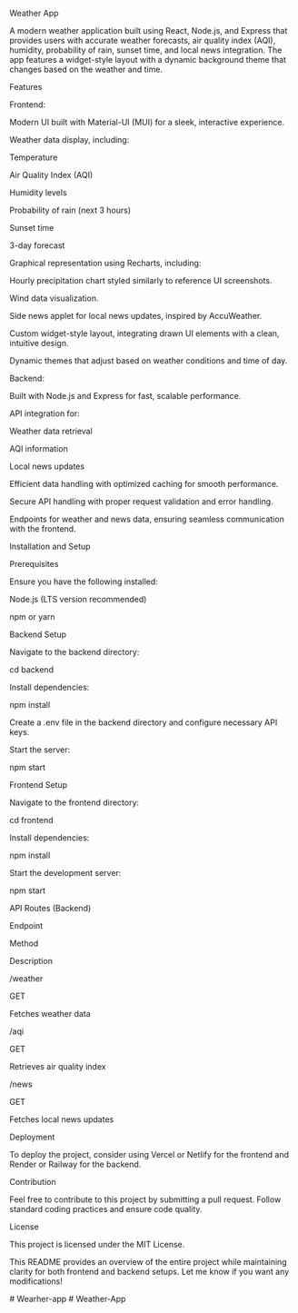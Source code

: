 Weather App

A modern weather application built using React, Node.js, and Express that provides users with accurate weather forecasts, air quality index (AQI), humidity, probability of rain, sunset time, and local news integration. The app features a widget-style layout with a dynamic background theme that changes based on the weather and time.

Features

Frontend:

Modern UI built with Material-UI (MUI) for a sleek, interactive experience.

Weather data display, including:

Temperature

Air Quality Index (AQI)

Humidity levels

Probability of rain (next 3 hours)

Sunset time

3-day forecast

Graphical representation using Recharts, including:

Hourly precipitation chart styled similarly to reference UI screenshots.

Wind data visualization.

Side news applet for local news updates, inspired by AccuWeather.

Custom widget-style layout, integrating drawn UI elements with a clean, intuitive design.

Dynamic themes that adjust based on weather conditions and time of day.

Backend:

Built with Node.js and Express for fast, scalable performance.

API integration for:

Weather data retrieval

AQI information

Local news updates

Efficient data handling with optimized caching for smooth performance.

Secure API handling with proper request validation and error handling.

Endpoints for weather and news data, ensuring seamless communication with the frontend.

Installation and Setup

Prerequisites

Ensure you have the following installed:

Node.js (LTS version recommended)

npm or yarn

Backend Setup

Navigate to the backend directory:

cd backend

Install dependencies:

npm install

Create a .env file in the backend directory and configure necessary API keys.

Start the server:

npm start

Frontend Setup

Navigate to the frontend directory:

cd frontend

Install dependencies:

npm install

Start the development server:

npm start

API Routes (Backend)

Endpoint

Method

Description

/weather

GET

Fetches weather data

/aqi

GET

Retrieves air quality index

/news

GET

Fetches local news updates

Deployment

To deploy the project, consider using Vercel or Netlify for the frontend and Render or Railway for the backend.

Contribution

Feel free to contribute to this project by submitting a pull request. Follow standard coding practices and ensure code quality.

License

This project is licensed under the MIT License.

This README provides an overview of the entire project while maintaining clarity for both frontend and backend setups. Let me know if you want any modifications!

#   W e a r h e r - a p p  
 #   W e a t h e r - A p p  
 